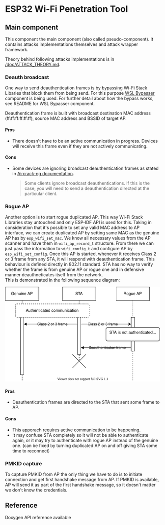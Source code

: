 # ESP32 Wi-Fi Penetration Tool
## Main component

This component the main component (also called pseudo-component). It contains attacks implementations themselves and attack wrapper framework.

Theory behind following attacks implementations is in [/doc/ATTACK_THEORY.md](../doc/ATTACKS_THEORY.md).

### Deauth broadcast
One way to send deauthentication frames is by bypassing Wi-Fi Stack Libaries that block them from being send. For this purpose [WSL Bypasser](../components/wsl_bypasser) component is being used. For further detail about how the bypass works, see README for WSL Bypasser component.

Deauthentication frame is built with broadcast destination MAC address (ff:ff:ff:ff:ff:ff), source MAC address and BSSID of target AP.

#### Pros
- There doesn't have to be an active communication in progress. Devices will receive this frame even if they are not actively communicating.

#### Cons
- Some devices are ignoring broadcast deauthentication frames as stated in [Aircrack-ng documentation](https://www.aircrack-ng.org/doku.php?id=deauthentication#why_does_deauthentication_not_work).
    > Some clients ignore broadcast deauthentications. If this is the case, you will need to send a deauthentication directed at the particular client.

### Rogue AP
Another option is to start rogue duplicated AP. This way Wi-Fi Stack Libraries stay untouched and only ESP-IDF API is used for this. Taking in consideration that it's possible to set any valid MAC address to AP interface, we can create duplicated AP by setting same MAC as the genuine AP has by `esp_wifi_set_mac`. 
We know all necessary values from the AP scanner and have them in `wifi_ap_record_t` structure. From there we can just pass the information to `wifi_config_t` and configure AP by `esp_wifi_set_config`. Once this AP is started, whenever it receives Class 2 or 3 frame from any STA, it will respond with deauthentication frame. This behaviour is defined directly in 802.11 standard. STA has no way to verify whether the frame is from genuine AP or rogue one and in defensive manner deauthneticates itself from the network.  
This is demonstrated in the following sequence diagram: 

![Rogue AP sequence diagram](../doc/drawio/rogueap-seq.drawio.svg)


#### Pros
- Deauthentication frames are directed to the STA that sent some frame to AP.

#### Cons
- This apporach requires active communication to be happening.
- It may confuse STA completely so it will not be able to authenticate again, or it may try to authenticate with rogue AP instead of the genuine one. (can be fixed by turning duplicated AP on and off giving STA some time to reconnect)


### PMKID capture
To capture PMKID from AP the only thing we have to do is to initiate connection and get first handshake message from AP. If PMKID is available, AP will send it as part of the first handshake message, so it doesn't matter we don't know the credentials.

## Reference
Doxygen API reference available